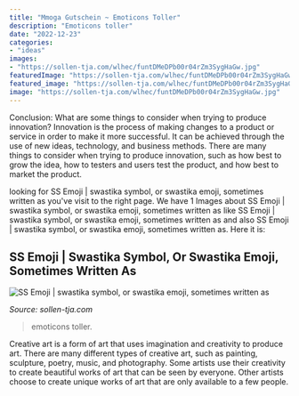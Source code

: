```yaml
---
title: "Mmoga Gutschein ~ Emoticons Toller"
description: "Emoticons toller"
date: "2022-12-23"
categories:
- "ideas"
images:
- "https://sollen-tja.com/wlhec/funtDMeDPb00r04rZm3SygHaGw.jpg"
featuredImage: "https://sollen-tja.com/wlhec/funtDMeDPb00r04rZm3SygHaGw.jpg"
featured_image: "https://sollen-tja.com/wlhec/funtDMeDPb00r04rZm3SygHaGw.jpg"
image: "https://sollen-tja.com/wlhec/funtDMeDPb00r04rZm3SygHaGw.jpg"
---
```



Conclusion: What are some things to consider when trying to produce innovation?
Innovation is the process of making changes to a product or service in order to make it more successful. It can be achieved through the use of new ideas, technology, and business methods. There are many things to consider when trying to produce innovation, such as how best to grow the idea, how to testers and users test the product, and how best to market the product.

	

		
looking for SS Emoji | swastika symbol, or swastika emoji, sometimes written as you've visit to the right page. We have 1 Images about SS Emoji | swastika symbol, or swastika emoji, sometimes written as like SS Emoji | swastika symbol, or swastika emoji, sometimes written as and also SS Emoji | swastika symbol, or swastika emoji, sometimes written as. Here it is:
		
    
## SS Emoji | Swastika Symbol, Or Swastika Emoji, Sometimes Written As

<img loading=lazy src="https://sollen-tja.com/wlhec/funtDMeDPb00r04rZm3SygHaGw.jpg" onerror="this.onerror=null;this.src='https://tse4.mm.bing.net/th?id=OIP.VCjbxGD64Nqf8RYOteh-YAAAAA&amp;pid=15.1';" alt="SS Emoji | swastika symbol, or swastika emoji, sometimes written as">

_Source: sollen-tja.com_

>emoticons toller. 

	

Creative art is a form of art that uses imagination and creativity to produce art. There are many different types of creative art, such as painting, sculpture, poetry, music, and photography. Some artists use their creativity to create beautiful works of art that can be seen by everyone. Other artists choose to create unique works of art that are only available to a few people.

